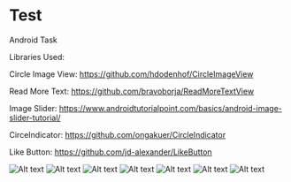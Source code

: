 # Test
Android Task

Libraries Used:


Circle Image View:
https://github.com/hdodenhof/CircleImageView

Read More Text:
https://github.com/bravoborja/ReadMoreTextView

Image Slider:
https://www.androidtutorialpoint.com/basics/android-image-slider-tutorial/

CirceIndicator:
https://github.com/ongakuer/CircleIndicator

Like Button:
https://github.com/jd-alexander/LikeButton

![Alt text](https://github.com/ashleshaigal/Test/blob/master/screenRecording/1.png?raw=true)
![Alt text](https://github.com/ashleshaigal/Test/blob/master/screenRecording/2.png?raw=true)
![Alt text](https://github.com/ashleshaigal/Test/blob/master/screenRecording/3.png?raw=true)
![Alt text](https://github.com/ashleshaigal/Test/blob/master/screenRecording/4.png?raw=true)
![Alt text](https://github.com/ashleshaigal/Test/blob/master/screenRecording/5.png?raw=true)
![Alt text](https://github.com/ashleshaigal/Test/blob/master/screenRecording/6.png?raw=true)
![Alt text](https://github.com/ashleshaigal/Test/blob/master/screenRecording/7.png?raw=true)
